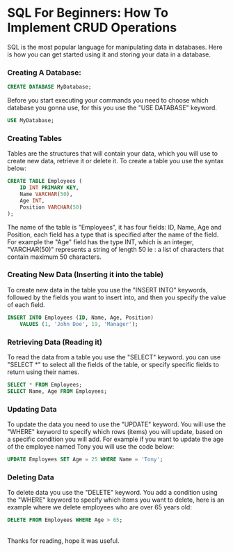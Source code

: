 # SQL For Beginners: How To Implement CRUD Operations

SQL is the most popular language for manipulating data in databases.
Here is how you can get started using it and storing your data in a database.

### Creating A Database:
```sql
CREATE DATABASE MyDatabase;
```


Before you start executing your commands you need to choose which database you gonna use, for this you use the "USE DATABASE" keyword.

```sql
USE MyDatabase;
```

### Creating Tables

Tables are the structures that will contain your data, which you will use to create new data, retrieve it or delete it.
To create a table you use the syntax below:

```sql
CREATE TABLE Employees (
    ID INT PRIMARY KEY,
    Name VARCHAR(50),
    Age INT,
    Position VARCHAR(50)
);
```

The name of the table is "Employees", it has four fields: ID, Name, Age and Position, each field has a type that is specified after the name of the field.
For example the "Age" field has the type INT, which is an integer, "VARCHAR(50)" represents a string of length 50 ie : a list of characters that contain maximum 50 characters.

### Creating New Data (Inserting it into the table)

To create new data in the table you use the "INSERT INTO" keywords, followed by the fields you want to insert into, and then you specify the value of each field.

```sql
INSERT INTO Employees (ID, Name, Age, Position)
    VALUES (1, 'John Doe', 19, 'Manager');
```


### Retrieving Data (Reading it)

To read the data from a table you use the "SELECT" keyword.
you can use "SELECT *" to select all the fields of the table, or specify specific fields to return using their names.

```sql
SELECT * FROM Employees;
SELECT Name, Age FROM Employees;
```


### Updating Data
To update the data you need to use the "UPDATE" keyword.
You will use the "WHERE" keyword to specify which rows (items) you will update, based on a specific condition you will add.
For example if you want to update the age of the employee named Tony you will use the code below:

```sql
UPDATE Employees SET Age = 25 WHERE Name = 'Tony';
```

### Deleting Data
To delete data you use the "DELETE" keyword.
You add a condition using the "WHERE" keyword to specify which items you want to delete, here is an example where we delete employees who are over 65 years old:

```sql
DELETE FROM Employees WHERE Age > 65;
```

<br>
Thanks for reading, hope it was useful.